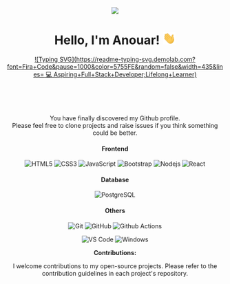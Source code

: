 <div align="center">
<img src="https://i.imgur.com/8MupZHY.gif" width="400px" />
<br>

# Hello, I'm Anouar!  <img src="https://github.com/ABSphreak/ABSphreak/blob/master/gifs/Hi.gif" width="30px"> 
   [![Typing SVG](https://readme-typing-svg.demolab.com?font=Fira+Code&pause=1000&color=5755FE&random=false&width=435&lines= :computer: Aspiring+Full+Stack+Developer;Lifelong+Learner)](https://git.io/typing-svg)
 </div>
<br><br><br>


<div align="center">

 
You have finally discovered my Github profile. <br>
Please feel free to clone projects and raise issues if you think something could be better.


#### Frontend
![HTML5](https://img.shields.io/badge/-HTML5-%23E44D27?style=flat-square&logo=html5&logoColor=ffffff)
![CSS3](https://img.shields.io/badge/-CSS3-%231572B6?style=flat-square&logo=css3)
![JavaScript](https://img.shields.io/badge/-JavaScript-%23F7DF1C?style=flat-square&logo=javascript&logoColor=000000&labelColor=%23F7DF1C&color=%23FFCE5A)
![Bootstrap](https://img.shields.io/badge/-Bootstrap-563D7C?style=flat-square&logo=bootstrap&link=https://github.com)
![Nodejs](https://img.shields.io/badge/-Nodejs-black?style=flat-square&logo=Node.js)
![React](https://img.shields.io/badge/-React-%23282C34?style=flat-square&logo=react)


#### Database
![PostgreSQL](https://img.shields.io/badge/-PostgreSQL-336791?style=flat-square&logo=postgresql)

#### Others
![Git](https://img.shields.io/badge/-Git-%23F05032?style=flat-square&logo=git&logoColor=%23ffffff)
![GitHub](https://img.shields.io/badge/-GitHub-181717?style=flat-square&logo=github)
![Github Actions](http://img.shields.io/badge/-Github%20Actions-2088FF?style=flat-square&logo=github-actions&logoColor=ffffff)

![VS Code](http://img.shields.io/badge/-VS%20Code-007ACC?style=flat-square&logo=visual-studio-code&logoColor=ffffff)
![Windows](http://img.shields.io/badge/-Windows-0078D6?style=flat-square&logo=windows&logoColor=ffffff)





**Contributions:**

I welcome contributions to my open-source projects. Please refer to the contribution guidelines in each project's repository.
</div>





